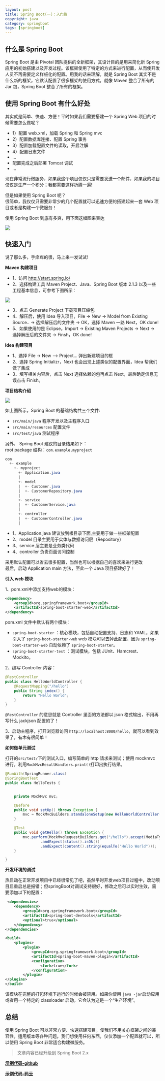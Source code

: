 ```yaml
---
layout: post
title: Spring Boot(一)：入门篇
copyright: java
category: springboot
tags: [springboot]
---
```


##  什么是 Spring Boot

Spring Boot 是由 Pivotal 团队提供的全新框架，其设计目的是用来简化新 Spring 应用的初始搭建以及开发过程。该框架使用了特定的方式来进行配置，从而使开发人员不再需要定义样板化的配置。用我的话来理解，就是 Spring Boot 其实不是什么新的框架，它默认配置了很多框架的使用方式，就像 Maven 整合了所有的 Jar 包，Spring Boot 整合了所有的框架。


##  使用 Spring Boot 有什么好处

其实就是简单、快速、方便！平时如果我们需要搭建一个 Spring Web 项目的时候需要怎么做呢？

- 1）配置 web.xml，加载 Spring 和 Spring mvc
- 2）配置数据库连接、配置 Spring 事务
- 3）配置加载配置文件的读取，开启注解
- 4）配置日志文件
- ...
- 配置完成之后部署 Tomcat 调试
- ...

现在非常流行微服务，如果我这个项目仅仅只是需要发送一个邮件，如果我的项目仅仅是生产一个积分；我都需要这样折腾一遍!


但是如果使用 Spring Boot 呢？  
很简单，我仅仅只需要非常少的几个配置就可以迅速方便的搭建起来一套 Web 项目或者是构建一个微服务！

使用 Spring Boot 到底有多爽，用下面这幅图来表达
 
![](http://www.itmind.net/assets/images/2016/dog.jpg)  

## 快速入门

说了那么多，手痒痒的很，马上来一发试试!

**Maven 构建项目**

- 1、访问 http://start.spring.io/  
- 2、选择构建工具 Maven Project、Java、Spring Boot 版本 2.1.3 以及一些工程基本信息，可参考下图所示：

![](http://www.itmind.net/assets/images/2019/springboot/spring-boot-start.png)

- 3、点击 Generate Project 下载项目压缩包
- 4、解压后，使用 Idea 导入项目，File -> New -> Model from Existing Source.. -> 选择解压后的文件夹 -> OK，选择 Maven 一路 Next，OK done! 
- 5、如果使用的是 Eclipse，Import -> Existing Maven Projects -> Next -> 选择解压后的文件夹 -> Finsh，OK done! 

**Idea 构建项目**

- 1、选择 File -> New —> Project... 弹出新建项目的框
- 2、选择 Spring Initializr，Next 也会出现上述类似的配置界面，Idea 帮我们做了集成
- 3、填写相关内容后，点击 Next 选择依赖的包再点击 Next，最后确定信息无误点击 Finish。

**项目结构介绍**
 
![](http://www.itmind.net/assets/images/2016/springboot2.png)  


如上图所示，Spring Boot 的基础结构共三个文件:
- `src/main/java`  程序开发以及主程序入口
- `src/main/resources` 配置文件
- `src/test/java`  测试程序

另外， Spring Boot 建议的目录结果如下：  
root package 结构：`com.example.myproject`

``` java
com
  +- example
    +- myproject
      +- Application.java
      |
      +- model
      |  +- Customer.java
      |  +- CustomerRepository.java
      |
      +- service
      |  +- CustomerService.java
      |
      +- controller
      |  +- CustomerController.java
      |
```

- 1、Application.java 建议放到根目录下面,主要用于做一些框架配置
- 2、model 目录主要用于实体与数据访问层（Repository）
- 3、service 层主要是业务类代码
- 4、controller 负责页面访问控制

采用默认配置可以省去很多配置，当然也可以根据自己的喜欢来进行更改  
最后，启动 Application main 方法，至此一个 Java 项目搭建好了！


**引入 web 模块**

1、pom.xml中添加支持web的模块： 

``` xml
<dependency>
    <groupId>org.springframework.boot</groupId>
    <artifactId>spring-boot-starter-web</artifactId>
</dependency>
```

pom.xml 文件中默认有两个模块：

- `spring-boot-starter` ：核心模块，包括自动配置支持、日志和 YAML，如果引入了 `spring-boot-starter-web` web 模块可以去掉此配置，因为 `spring-boot-starter-web` 自动依赖了 `spring-boot-starter`。
- `spring-boot-starter-test` ：测试模块，包括 JUnit、Hamcrest、Mockito。  

2、编写 Controller 内容：

``` java
@RestController
public class HelloWorldController {
    @RequestMapping("/hello")
    public String index() {
        return "Hello World";
    }
}
```

`@RestController` 的意思就是 Controller 里面的方法都以 json 格式输出，不用再写什么 jackjson 配置的了！

3、启动主程序，打开浏览器访问 `http://localhost:8080/hello`，就可以看到效果了，有木有很简单！


**如何做单元测试**

打开的`src/test/`下的测试入口，编写简单的 http 请求来测试；使用 mockmvc 进行，利用`MockMvcResultHandlers.print()`打印出执行结果。

``` java
@RunWith(SpringRunner.class)
@SpringBootTest
public class HelloTests {

  
    private MockMvc mvc;

    @Before
    public void setUp() throws Exception {
        mvc = MockMvcBuilders.standaloneSetup(new HelloWorldController()).build();
    }

    @Test
    public void getHello() throws Exception {
        mvc.perform(MockMvcRequestBuilders.get("/hello").accept(MediaType.APPLICATION_JSON))
                .andExpect(status().isOk())
                .andExpect(content().string(equalTo("Hello World")));
    }

}
```

**开发环境的调试**

热启动在正常开发项目中已经很常见了吧，虽然平时开发web项目过程中，改动项目启重启总是报错；但springBoot对调试支持很好，修改之后可以实时生效，需要添加以下的配置：  

``` xml
 <dependencies>
    <dependency>
        <groupId>org.springframework.boot</groupId>
        <artifactId>spring-boot-devtools</artifactId>
        <optional>true</optional>
    </dependency>
</dependencies>

<build>
    <plugins>
        <plugin>
            <groupId>org.springframework.boot</groupId>
            <artifactId>spring-boot-maven-plugin</artifactId>
            <configuration>
                <fork>true</fork>
            </configuration>
        </plugin>
</plugins>
</build>
```

该模块在完整的打包环境下运行的时候会被禁用。如果你使用 `java -jar`启动应用或者用一个特定的 classloader 启动，它会认为这是一个“生产环境”。


## 总结

使用 Spring Boot 可以非常方便、快速搭建项目，使我们不用关心框架之间的兼容性，适用版本等各种问题，我们想使用任何东西，仅仅添加一个配置就可以，所以使用 Spring Boot 非常适合构建微服务。


> 文章内容已经升级到 Spring Boot 2.x 

**[示例代码-github](https://github.com/ityouknow/spring-boot-examples/tree/master/spring-boot-helloWorld)**

**[示例代码-码云](https://gitee.com/ityouknow/spring-boot-examples/tree/master/spring-boot-helloWorld)**

